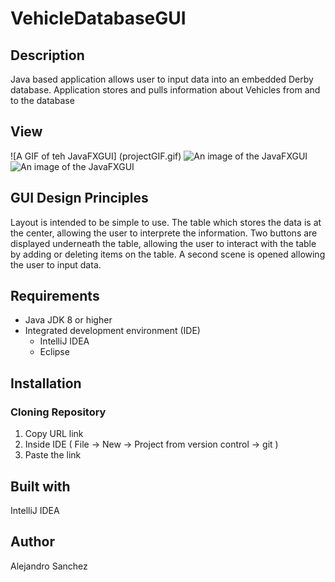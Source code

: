 # VehicleDatabaseGUI
## Description
Java based application allows user to input data into an embedded Derby database. Application stores and pulls information about
Vehicles from and to the database
## View
![A GIF of teh JavaFXGUI] (projectGIF.gif)
![An image of the JavaFXGUI](https://i.imgur.com/B3aDxLi.png)
![An image of the JavaFXGUI](https://i.imgur.com/rcNCjkO.png)
## GUI Design Principles
Layout is intended to be simple to use. The table which stores the data is at the center, allowing the user to interprete the information. Two buttons are displayed  underneath the table, allowing the user to interact with the table by adding or deleting items on the table. A second scene is opened allowing the user to input data.
## Requirements
* Java JDK 8 or higher
* Integrated development environment (IDE)
  * IntelliJ IDEA 
  * Eclipse
## Installation
### Cloning Repository 
  1. Copy URL link
  2. Inside IDE ( File -> New -> Project from version control -> git )
  3. Paste the link 
## Built with
IntelliJ IDEA
## Author
Alejandro Sanchez
